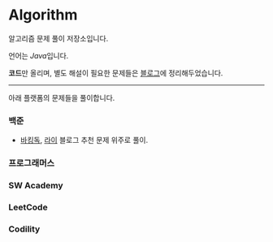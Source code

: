 # Algorithm

알고리즘 문제 풀이 저장소입니다.

언어는 *Java*입니다.

**코드**만 올리며, 별도 해설이 필요한 문제들은 [블로그](https://entrydeveloper.tistory.com)에 정리해두었습니다.
___
아래 플랫폼의 문제들을 풀이합니다.
### 백준
* [바킹독](https://blog.encrypted.gg/category/%EA%B0%95%EC%A2%8C/%EC%8B%A4%EC%A0%84%20%EC%95%8C%EA%B3%A0%EB%A6%AC%EC%A6%98), [라이](https://blog.naver.com/PostList.naver?blogId=kks227&categoryNo=299&skinType=&skinId=&from=menu&userSelectMenu=true) 블로그 추천 문제 위주로 풀이.
### 프로그래머스
### SW Academy
### LeetCode
### Codility
